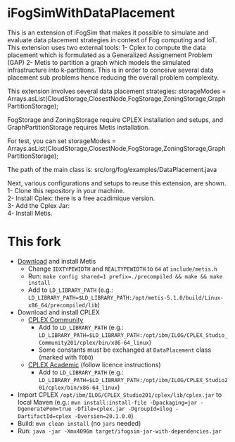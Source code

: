 # iFogSimWithDataPlacement

This is an extension of iFogSim that makes it possible to simulate and evaluate data placement strategies in context of Fog computing and IoT. This extension uses two external tools:
1- Cplex to compute the data placement which is formulated as a Generalized Assignement Problem (GAP)
2- Metis to partition a graph which models the simulated infrastructure into k-partitions. This is in order to conceive several data placement sub problems hence reducing the overall problem complexity.

This extension involves several data placement strategies: storageModes = Arrays.asList(CloudStorage,ClosestNode,FogStorage,ZoningStorage,GraphPartitionStorage);

FogStorage and ZoningStorage require CPLEX installation and setups, and GraphPartitionStorage requires Metis installation.

For test, you can set storageModes = Arrays.asList(CloudStorage,ClosestNode,FogStorage,ZoningStorage,GraphPartitionStorage);

The path  of the main class is: src/org/fog/examples/DataPlacement.java

Next, various configurations and setups to reuse this extension, are shown.  
1- Clone this repository in your machine.  
2- Install Cplex: there is a free acadimique version.  
3- Add the Cplex Jar:  
4- Install Metis.  


# This fork
* [Download](http://glaros.dtc.umn.edu/gkhome/metis/metis/download) and install Metis
  * Change `IDXTYPEWIDTH` and `REALTYPEWIDTH` to `64` at `include/metis.h`
  * Run: `make config shared=1 prefix=./precompiled && make && make install`
  * Add to `LD_LIBRARY_PATH` (e.g.: `LD_LIBRARY_PATH=$LD_LIBRARY_PATH:/opt/metis-5.1.0/build/Linux-x86_64/precompiled/lib`)
* Download and install CPLEX
  * [CPLEX Community](https://www.ibm.com/analytics/cplex-optimizer)
    * Add to `LD_LIBRARY_PATH` (e.g.: `LD_LIBRARY_PATH=$LD_LIBRARY_PATH:/opt/ibm/ILOG/CPLEX_Studio_Community201/cplex/bin/x86-64_linux`)
    * Some constants must be exchanged at `DataPlacement` class (marked with `TODO`)
  * [CPLEX Academic](https://community.ibm.com/community/user/datascience/blogs/xavier-nodet1/2020/07/09/cplex-free-for-students?cc=br&mhsrc=ibmsearch_a&mhq=CPLEX) (follow licence instructions)
    * Add to `LD_LIBRARY_PATH` (e.g.: `LD_LIBRARY_PATH=$LD_LIBRARY_PATH:/opt/ibm/ILOG/CPLEX_Studio201/cplex/bin/x86-64_linux`)
* Import CPLEX `/opt/ibm/ILOG/CPLEX_Studio201/cplex/lib/cplex.jar` to local Maven (e.g.: `mvn install:install-file -Dpackaging=jar -DgeneratePom=true -Dfile=cplex.jar -DgroupId=ilog -DartifactId=cplex -Dversion=20.1.0.0`)
* Build: `mvn clean install` (no `jars` needed)
* Run: `java -jar -Xmx4096m target/ifogsim-jar-with-dependencies.jar`
